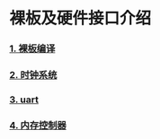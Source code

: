 # 裸板及硬件接口介绍

### [1. 裸板编译](interface/makefile.md)
### [2. 时钟系统](interface/clock.md)
### [3. uart](interface/uart.md)
### [4. 内存控制器](interface/MEMORY_CONTROLLER.md)
